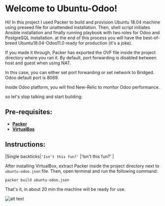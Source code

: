 # Welcome to Ubuntu-Odoo!

Hi! In this project I used Packer to build and provision Ubuntu 18.04 machine using preseed file for unattended installation. Then, shell script initiates Ansible installation and finally running playbook with two roles for Odoo and PostgreSQL installation. at the end of this process you will have the best-of-breed Ubuntu18.04-Odoo11.0 ready for production (it's a joke).<enter>
  
  
  
If you made it through, Packer has exported the OVF file inside the project directory where you ran it.
By default, port forwarding is disabled between host and guest when using NAT. 


In this case, you can either set port forwarding or set network to Bridged. Odoo default port is 8069. 


Inside Odoo platform, you will find New-Relic to monitor Odoo performance.

so let's stop talking and start building:
## Pre-requisites:

* **[Packer](https://www.packer.io/downloads.html)** 
* **[VirtualBox](https://www.virtualbox.org/wiki/Downloads)**
## Instructions:
|Single backticks|`'Isn't this fun?'`            |'Isn't this fun?'            |

After installing VirtualBox, extract Packer inside the project directory next to `ubuntu-odoo.json` file. Then, open terminal and run the following command:
```
packer build ubuntu-odoo.json
```
That's it, in about 20 min the machine will be ready for use.

![alt text](https://www.betterbuys.com/wp-content/uploads/2018/07/Odoo_modules.png "Ubuntu-Odoo")
